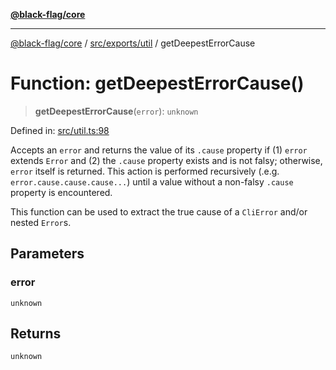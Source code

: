 [**@black-flag/core**](../../../../README.md)

***

[@black-flag/core](../../../../README.md) / [src/exports/util](../README.md) / getDeepestErrorCause

# Function: getDeepestErrorCause()

> **getDeepestErrorCause**(`error`): `unknown`

Defined in: [src/util.ts:98](https://github.com/Xunnamius/black-flag/blob/29a6a8eee6470040d4cbaf8ff2f3ff851bd9e0bf/src/util.ts#L98)

Accepts an `error` and returns the value of its `.cause` property if (1)
`error` extends `Error` and (2) the `.cause` property exists and is not
falsy; otherwise, `error` itself is returned. This action is performed
recursively (.e.g. `error.cause.cause.cause...`) until a value without a
non-falsy `.cause` property is encountered.

This function can be used to extract the true cause of a `CliError` and/or
nested `Error`s.

## Parameters

### error

`unknown`

## Returns

`unknown`
